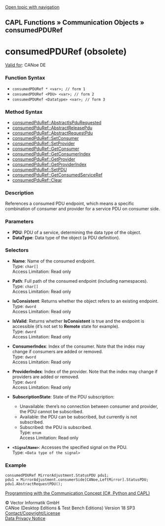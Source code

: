 [Open topic with navigation](../../../../../CANoeDEFamily.htm#Topics/CAPLFunctions/CommunicationObjects/Objects/CAPLfunctionConsumedPDURef.md)

## CAPL Functions » Communication Objects » consumedPDURef

# consumedPDURef (obsolete)

[Valid for](../../../Shared/FeatureAvailability.md): CANoe DE

### Function Syntax

- `consumedPDURef * <var>; // form 1`
- `consumedPDURef <PDU> <var>; // form 2`
- `consumedPDURef <Datatype> <var>; // form 3`

### Method Syntax

- [consumedPduRef::AbstractIsPduRequested](../Methods/CAPLfunctionConsumedPduRefAbstractIsPduRequested.md)
- [consumedPduRef::AbstractReleasePdu](../Methods/CAPLfunctionConsumedPduRefAbstractReleasePdu.md)
- [consumedPduRef::AbstractRequestPdu](../Methods/CAPLfunctionConsumedPduRefAbstractRequestPdu.md)
- [consumedPduRef::SetConsumer](../Methods/CAPLfunctionSetConsumer.md)
- [consumedPduRef::SetProvider](../Methods/CAPLfunctionSetProvider.md)
- [consumedPduRef::GetConsumer](../Methods/CAPLfunctionGetConsumer.md)
- [consumedPduRef::GetConsumerIndex](../Methods/CAPLfunctionGetConsumerIndex.md)
- [consumedPduRef::GetProvider](../Methods/CAPLfunctionGetProvider.md)
- [consumedPduRef::GetProviderIndex](../Methods/CAPLfunctionGetProviderIndex.md)
- [consumedPduRef::SetPDU](../Methods/CAPLfunctionSetPDU.md)
- [consumedPduRef::GetConsumedServiceRef](../Methods/CAPLfunctionGetConsumedServiceRef.md)
- [consumedPduRef::Clear](../Methods/CAPLfunctionClear.md)

### Description

References a consumed PDU endpoint, which means a specific combination of consumer and provider for a service PDU on consumer side.

### Parameters

- **PDU**: PDU of a service, determining the data type of the object.
- **DataType**: Data type of the object (a PDU definition).

### Selectors

- **Name**: Name of the consumed endpoint.  
  Type: `char[]`  
  Access Limitation: Read only

- **Path**: Full path of the consumed endpoint (including namespaces).  
  Type: `char[]`  
  Access Limitation: Read only

- **IsConsistent**: Returns whether the object refers to an existing endpoint.  
  Type: `dword`  
  Access Limitation: Read only

- **IsValid**: Returns whether **IsConsistent** is true and the endpoint is accessible (it’s not set to **Remote** state for example).  
  Type: `dword`  
  Access Limitation: Read only

- **ConsumerIndex**: Index of the consumer. Note that the index may change if consumers are added or removed.  
  Type: `dword`  
  Access Limitation: Read only

- **ProviderIndex**: Index of the provider. Note that the index may change if providers are added or removed.  
  Type: `dword`  
  Access Limitation: Read only

- **SubscriptionState**: State of the PDU subscription:
  - Unavailable: there’s no connection between consumer and provider, the PDU cannot be subscribed.
  - Available: the PDU can be subscribed, but currently is not subscribed.
  - Subscribed: the PDU is subscribed.  
  Type: `enum`  
  Access Limitation: Read only

- **`<SignalName>`**: Accesses the specified signal on the PDU.  
  Type: `<Data type of the signal>`

### Example

```plaintext
consumedPDURef MirrorAdjustment.StatusPDU pdu1;
pdu1 = MirrorAdjustment.consumerSide[CANoe,LeftMirror].StatusPDU;
pdu1.AbstractRequestPDU();
```

[Programming with the Communication Concept (C#, Python and CAPL)](../../../CANoeCANalyzer/CommunicationConcept/Programming/CCP.md)

© Vector Informatik GmbH  
CANoe (Desktop Editions & Test Bench Editions) Version 18 SP3  
[Contact/Copyright/License](../../../Shared/ContactCopyrightLicense.md)  
[Data Privacy Notice](https://www.vector.com/int/en/company/get-info/privacy-policy/)